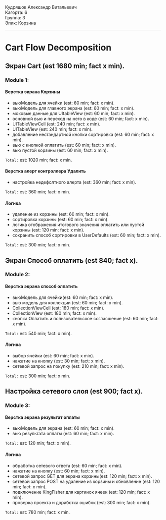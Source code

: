 Кудряшов Александр Витальевич
<br /> Кагорта: 6
<br /> Группа: 3
<br /> Эпик: Корзина

<hr>

# Cart Flow Decomposition

## Экран Cart (est 1680 min; fact x min).
### Module 1:

#### Верстка экрана Корзины
- вьюМодель для ячейки (est: 60 min; fact: x min).
- вьюМодель для главного экрана (est: 60 min; fact: x min).
- моковые данные для UItableView (est: 60 min; fact: x min).
- основной вью и переход на него в коде (est: 60 min; fact: x min).
- UITableViewCell (est: 240 min; fact: x min).
- UITableView (est: 240 min; fact: x min).
- добавление нестандартной кнопки сортировка (est: 60 min; fact: x min).
- вью с кнопкой оплатить (est: 60 min; fact: x min).
- вью пустой корзины (est: 60 min; fact: x min).

`Total:` est: 1020 min; fact: x min.

#### Верстка алерт контроллера Удалить
- настройка недефолтного алерта (est: 360 min; fact: x min).

`Total:` est: 360 min; fact: x min.

#### Логика
- удаление из корзины (est: 60 min; fact: x min).
- сортировка корзины (est: 60 min; fact: x min).
- логика отображения итогового значения оплатить или пустой корзины (est: 120 min; fact: x min).
- сохранить способ сортировки в UserDefaults (est: 60 min; fact: x min).

`Total:` est: 300 min; fact: x min.

## Экран Способ оплатить (est 840; fact x).

### Module 2:
#### Верстка экрана способ олпатить
- вьюМодель для ячейки(est: 60 min; fact: x min).
- вью модель для коллекции (est: 60 min; fact: x min).
- CollectionViewCell (est: 180 min; fact: x min).
- CollectionView (est: 180 min; fact: x min).
- кнопка Оплатить и пользовательское согласшение (est: 60 min; fact: x min).

`Total:` est: 540 min; fact: x min).

#### Логика
- выбор ячейки (est: 60 min; fact: x min).
- нажатие на кнопку (est: 30 min; fact: x min).
- сетевой запрос на покупку (est: 210 min; fact: x min).

`Total:` est: 300 min; fact: x min.

## Настройка сетевого слоя (est 900; fact x).

### Module 3:
#### Верстка экрана результат оплаты
- вьюМодель для экрана (est: 60 min; fact: x min).
- вью результата оплаты (est: 60 min; fact: x min).

`Total:` est: 120 min; fact: x min).

#### Логика
- обработка сетевого ответа (est: 60 min; fact: x min).
- нажатие на кнопку (est: 60 min; fact: x min).
- сетевой запрос GET для экрана корзины(est: 120 min; fact: x min).
- сетевой запрос POST на удаление из корзины и обновление (est: 120 min; fact: x min).
- подключение KingFisher для картинок ячеек (est: 120 min; fact: x min).
- проверка проекта и доработка ошибок (est: 300 min; fact: x min).

`Total:` est: 780 min; fact: x min.

